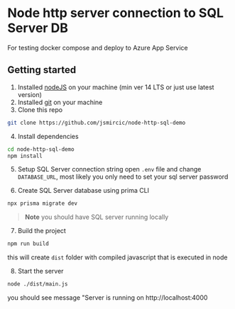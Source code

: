 # Node http server connection to SQL Server DB

For testing docker compose and deploy to Azure App Service

## Getting started

1. Installed [nodeJS](https://nodejs.org/en/download/) on your machine (min ver 14 LTS or just use latest version)
2. Installed [git](https://git-scm.com/downloads) on your machine
3. Clone this repo

```bash
git clone https://github.com/jsmircic/node-http-sql-demo
```

4. Install dependencies

```bash
cd node-http-sql-demo
npm install
```

5. Setup SQL Server connection string
   open `.env` file and change `DATABASE_URL`, most likely you only need to set your sql server password

6. Create SQL Server database using prima CLI

```bash
npx prisma migrate dev
```

> **Note**
> you should have SQL server running locally

7. Build the project

```bash
npm run build
```

this will create `dist` folder with compiled javascript that is executed in node

8. Start the server

```bash
node ./dist/main.js
```

you should see message "Server is running on http://localhost:4000
